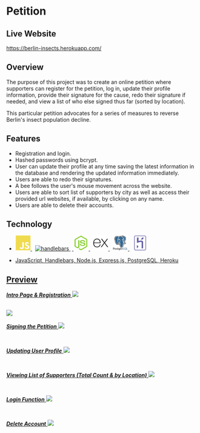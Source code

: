 # Petition

## Live Website

https://berlin-insects.herokuapp.com/

## Overview

The purpose of this project was to create an online petition where supporters can register for the petition, log in, update their profile information, provide their signature for the cause, redo their signature if needed, and view a list of who else signed thus far (sorted by location).

This particular petition advocates for a series of measures to reverse Berlin's insect population decline.

## Features

-   Registration and login.
-   Hashed passwords using bcrypt.
-   User can update their profile at any time saving the latest information in the database and rendering the updated information immediately.
-   Users are able to redo their signatures.
-   A bee follows the user's mouse movement across the website.
-   Users are able to sort list of supporters by city as well as access their provided url websites, if available, by clicking on any name.
-   Users are able to delete their accounts.

## Technology

-   <p> <a href="https://developer.mozilla.org/en-US/docs/Web/JavaScript" target="_blank"> <img src="https://raw.githubusercontent.com/devicons/devicon/c5378d6c2510ffa0b3e4475af95618a8048d6cf1/icons/javascript/javascript-plain.svg" alt="javascript" width="40" height="40"/> </a> &nbsp; <a href="https://handlebarsjs.com/" target="_blank"> <img src="https://cdn.jsdelivr.net/gh/devicons/devicon/icons/handlebars/handlebars-original.svg" alt="handlebars" width="40" height="40"/> </a> &nbsp;<a href="https://nodejs.org" target="_blank"> <img src="https://raw.githubusercontent.com/devicons/devicon/c5378d6c2510ffa0b3e4475af95618a8048d6cf1/icons/nodejs/nodejs-original.svg" alt="nodejs" width="40" height="40"/> </a> &nbsp; <a href="https://expressjs.com" target="_blank"> <img src="https://raw.githubusercontent.com/devicons/devicon/c5378d6c2510ffa0b3e4475af95618a8048d6cf1/icons/express/express-original.svg" alt="express" width="40" height="40"/> </a> &nbsp; <a href="https://www.postgresql.org" target="_blank"> <img src="https://raw.githubusercontent.com/devicons/devicon/c5378d6c2510ffa0b3e4475af95618a8048d6cf1/icons/postgresql/postgresql-original-wordmark.svg" alt="postgresql" width="40" height="40"/> </a> &nbsp;  <a href="https://www.heroku.com/" target="_blank"> <img src="https://raw.githubusercontent.com/izumin5210/emojipack-for-devicon/master/png/heroku.png" alt="heroku" width="40" height="40"/>  </p>

-   JavaScript, Handlebars, Node.js, Express.js, PostgreSQL, Heroku

## Preview

**_Intro Page & Registration_**
<img src="public/assets/registration1.gif">

<br>
<img src="public/assets/registration2.gif">

<br>

**_Signing the Petition_**
<img src="public/assets/signature1.gif">

<br>

**_Updating User Profile_**
<img src="public/assets/updating1.gif">

<br>

**_Viewing List of Supporters (Total Count & by Location)_**
<img src="public/assets/signers.gif">

<br>

**_Login Function_**
<img src="public/assets/login.gif">

<br>

**_Delete Account_**
<img src="public/assets/delete.gif">
